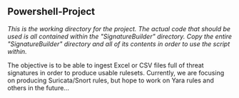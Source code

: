 ## Powershell-Project

<i>This is the working directory for the project. The actual code that should be used is all contained within the "SignatureBuilder" directory. Copy the entire "SignatureBuilder" directory and all of its contents in order to use the script within.</i>

The objective is to be able to ingest Excel or CSV files full of threat signatures in order to produce usable rulesets. Currently, we are focusing on producing Suricata/Snort rules, but hope to work on Yara rules and others in the future...
